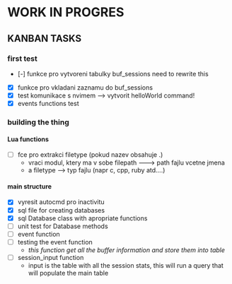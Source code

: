 # WORK IN PROGRES
## KANBAN TASKS

### first test
- [-] funkce pro vytvoreni tabulky buf_sessions
        need to rewrite this
- [x] funkce pro vkladani zaznamu do buf_sessions
- [x] test komunikace s nvimem --> vytvorit helloWorld command!
- [x] events functions test

### building the thing
#### Lua functions
- [ ] fce pro extrakci filetype (pokud nazev obsahuje .)
    - vraci modul, ktery ma v sobe filepath ---> path fajlu vcetne jmena
    - a filetype --> typ fajlu (napr c, cpp, ruby atd....)

#### main structure
- [x] vyresit autocmd pro inactivitu
- [x] sql file for creating databases
- [x] sql Database class with apropriate functions
- [ ] unit test for Database methods
- [ ] event function
- [ ] testing the event function
    - *this function get all the buffer information and store them into table*
- [ ] session_input function
    - input is the table with all the session stats, this will run a query that will populate the main table

